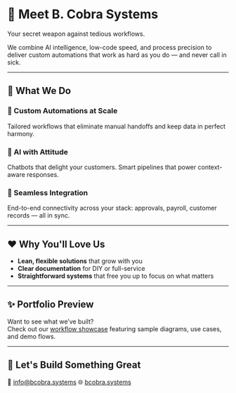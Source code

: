 # 🐍 Meet B. Cobra Systems
Your secret weapon against tedious workflows.

We combine AI intelligence, low-code speed, and process precision to deliver custom automations that work as hard as you do — and never call in sick.

---

## 🚀 What We Do

### 🔁 Custom Automations at Scale
Tailored workflows that eliminate manual handoffs and keep data in perfect harmony.

### 🧠 AI with Attitude
Chatbots that delight your customers. Smart pipelines that power context-aware responses.

### 🔗 Seamless Integration
End-to-end connectivity across your stack: approvals, payroll, customer records — all in sync.

---

## ❤️ Why You'll Love Us

- **Lean, flexible solutions** that grow with you  
- **Clear documentation** for DIY or full-service  
- **Straightforward systems** that free you up to focus on what matters  

---

## ✨ Portfolio Preview

Want to see what we’ve built?  
Check out our [workflow showcase](https://github.com/Bcobra-Systems/portfolio) featuring sample diagrams, use cases, and demo flows.

---

## 🤝 Let's Build Something Great

📧 info@bcobra.systems
🌐 [bcobra.systems](https://bcobra.systems)  
